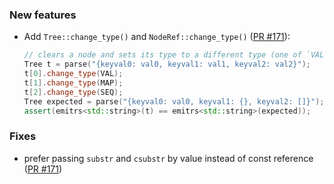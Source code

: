 
### New features
- Add `Tree::change_type()` and `NodeRef::change_type()` ([PR #171](https://github.com/biojppm/rapidyaml/pull/171)):
  ```c++
  // clears a node and sets its type to a different type (one of `VAL`, `SEQ`, `MAP`):
  Tree t = parse("{keyval0: val0, keyval1: val1, keyval2: val2}");
  t[0].change_type(VAL);
  t[1].change_type(MAP);
  t[2].change_type(SEQ);
  Tree expected = parse("{keyval0: val0, keyval1: {}, keyval2: []}");
  assert(emitrs<std::string>(t) == emitrs<std::string>(expected));
  ```

### Fixes

- prefer passing `substr` and `csubstr` by value instead of const reference ([PR #171](https://github.com/biojppm/rapidyaml/pull/171))
